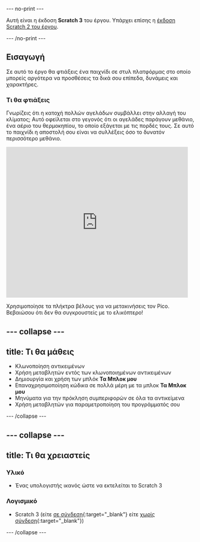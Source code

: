 --- no-print ---

Αυτή είναι η έκδοση **Scratch 3** του έργου. Υπάρχει επίσης η [έκδοση Scratch 2 του έργου](https://projects.raspberrypi.org/en/projects/cd-sebento-scratch-3-scratch2).

--- /no-print ---

## Εισαγωγή

Σε αυτό το έργο θα φτιάξεις ένα παιχνίδι σε στυλ πλατφόρμας στο οποίο μπορείς αργότερα να προσθέσεις τα δικά σου επίπεδα, δυνάμεις και χαρακτήρες.

### Τι θα φτιάξεις

Γνωρίζεις ότι η κατοχή πολλών αγελάδων συμβάλλει στην αλλαγή του κλίματος; Αυτό οφείλεται στο γεγονός ότι οι αγελάδες παράγουν μεθάνιο, ένα αέριο του θερμοκηπίου, το οποίο εξάγεται με τις πορδές τους. Σε αυτό το παιχνίδι η αποστολή σου είναι να συλλέξεις όσο το δυνατόν περισσότερο μεθάνιο.

<div class="scratch-preview">
  <iframe allowtransparency="true" width="485" height="402" src="https://scratch.mit.edu/projects/embed/219285989/?autostart=false" frameborder="0"></iframe>
</div>

Χρησιμοποίησε τα πλήκτρα βέλους για να μετακινήσεις τον Pico. Βεβαιώσου ότι δεν θα συγκρουστείς με το ελικόπτερο!

--- collapse ---
---
title: Τι θα μάθεις
---

+ Κλωνοποίηση αντικειμένων
+ Χρήση μεταβλητών εντός των κλωνοποιημένων αντικειμένων
+ Δημιουργία και χρήση των μπλόκ **Τα Μπλοκ μου**
+ Επαναχρησιμοποίηση κώδικα σε πολλά μέρη με τα μπλοκ **Τα Μπλοκ μου**
+ Μηνύματα για την πρόκληση συμπεριφορών σε όλα τα αντικείμενα
+ Χρήση μεταβλητών για παραμετροποίηση του προγράμματός σου

--- /collapse ---

--- collapse ---
---
title: Τι θα χρειαστείς
---

### Υλικό

+ Ένας υπολογιστής ικανός ώστε να εκτελείται το Scratch 3

### Λογισμικό

+ Scratch 3 (είτε [σε σύνδεση](https://scratch.mit.edu/projects/editor/){:target="_blank"} είτε [χωρίς σύνδεση](https://scratch.mit.edu/download/){:target="_blank"})

--- /collapse ---